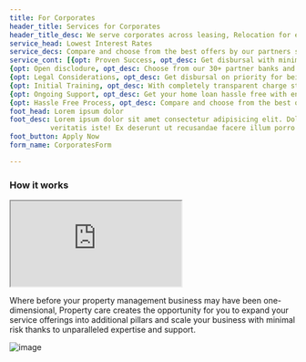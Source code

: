```yaml
---
title: For Corporates
header_title: Services for Corporates
header_title_desc: We serve corporates across leasing, Relocation for employees, Guest Houses...
service_head: Lowest Interest Rates
service_decs: Compare and choose from the best offers by our partners starting from 7.90% interst rate
service_cont: [{opt: Proven Success, opt_desc: Get disbursal with minimal documentation sitting at home.},
{opt: Open disclodure, opt_desc: Choose from our 30+ partner banks and NBFCs you already know and trust for years.},
{opt: Legal Considerations, opt_desc: Get disbursal on priority for being a NoBroker previliged customer.},
{opt: Initial Training, opt_desc: With completely transparent charge structure, you can make an informed decision beforehand.},
{opt: Ongoing Support, opt_desc: Get your home loan hassle free with end to end guidance from our Home Loan Experts.},
{opt: Hassle Free Process, opt_desc: Compare and choose from the best offers by our partners starting from 7.90% interst rate},]
foot_head: Lorem ipsum dolor
foot_desc: Lorem ipsum dolor sit amet consectetur adipisicing elit. Dolores voluptatibus, autem harum quisquam cum 
          veritatis iste! Ex deserunt ut recusandae facere illum porro ipsam natus iusto. Voluptates, aliquid! Hic, aliquid.
foot_button: Apply Now 
form_name: CorporatesForm

---
```

###  How it works 
<iframe class="embed-responsive-item" src="https://www.youtube.com/embed/8aNC3d3WANk" allowfullscreen></iframe>

Where before your property management business may have been one-dimensional, Property care creates the opportunity for you to expand your service offerings into additional pillars and scale your business with minimal risk thanks to unparalleled expertise and support.

![image](/img/services/9_Corporate_process.jpg)

